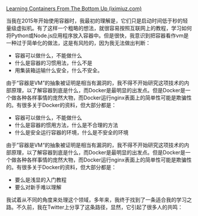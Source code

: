 [Learning Containers From The Bottom Up (iximiuz.com)](https://iximiuz.com/en/posts/container-learning-path/)



当我在2015年开始使用容器时，我最初的理解是，它们只是启动时间低于秒的轻量级虚拟机。有了这样一个粗略的想法，就很容易按照互联网上的教程，学习如何将Python或Node.js应用程序放入容器中。但是很快，我意识到把容器看作vm是一种过于简单化的做法，这是有风险的，因为我无法做出判断：



- 容器可以做什么，不能做什么
- 什么是容器的习惯用法，什么不是
- 用集装箱运输什么安全，什么不安全。



由于“容器是VM”的抽象被证明是相当有漏洞的，我不得不开始研究这项技术的内部原理，以了解容器到底是什么，而Docker是最明显的出发点。但是Docker是一个做各种各样事情的庞然大物，而Docker运行nginx表面上的简单性可能是欺骗性的。有很多关于Docker的资料，但大部分都是：



- 容器可以做什么，不能做什么
- 什么是容器的惯用方法，什么是不合理的方法
- 什么是安全运行容器的环境，什么是不安全的环境



由于”容器是VM“的抽象被证明是相当有漏洞的，我不得不开始研究这项技术的内部原理，以了解容器到底是什么，而Docker是最明显的出发点。但是Docker是一个做各种各样事情的庞然大物，而Docker运行nginx表面上的简单性可能是欺骗性的。有很多关于Docker的资料，但大部分都是：



- 要么是浅显的入门教程
- 要么对新手难以理解



我试着从不同的角度来处理这个领域，多年来，我终于找到了一条适合我的学习之路。不久前，我在Twitter上分享了这条路径，显然，它引起了很多人的共鸣：

